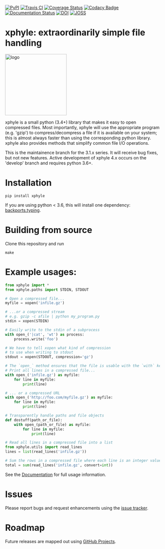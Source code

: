 [![PyPI](https://img.shields.io/pypi/v/xphyle.svg?branch=master)](https://pypi.python.org/pypi/xphyle)
[![Travis CI](https://img.shields.io/travis/jdidion/xphyle/master.svg)](https://travis-ci.org/jdidion/xphyle)
[![Coverage Status](https://img.shields.io/coveralls/jdidion/xphyle/master.svg)](https://coveralls.io/github/jdidion/xphyle?branch=master)
[![Codacy Badge](https://api.codacy.com/project/badge/Grade/b2c0baa52b604e39a09ed108ac2f53ee)](https://www.codacy.com/app/jdidion/xphyle?utm_source=github.com&amp;utm_medium=referral&amp;utm_content=jdidion/xphyle&amp;utm_campaign=Badge_Grade)
[![Documentation Status](https://readthedocs.org/projects/xphyle/badge/?version=latest)](http://xphyle.readthedocs.io/en/latest/?badge=latest)
[![DOI](https://zenodo.org/badge/71260678.svg)](https://zenodo.org/badge/latestdoi/71260678)
[![JOSS](http://joss.theoj.org/papers/10.21105/joss.00255/status.svg)](http://joss.theoj.org/papers/10.21105/joss.00255)

# xphyle: extraordinarily simple file handling

<img src="https://github.com/jdidion/xphyle/blob/master/docs/logo.png?raw=true"
     alt="logo" width="200" height="200">

xphyle is a small python (3.4+) library that makes it easy to open compressed
files. Most importantly, xphyle will use the appropriate program (e.g. 'gzip') to compress/decompress a file if it is available on your system; this is almost always faster than using the corresponding python library. xphyle also provides methods that simplify common file I/O operations.

This is the maintainence branch for the 3.1.x series. It will receive bug fixes, but not new features. Active development of xphyle 4.x occurs on the 'develop' branch and requires python 3.6+.

# Installation

```
pip install xphyle
```

If you are using python < 3.6, this will install one dependency: [backports.typing](https://pypi.python.org/pypi/backports.typing).

# Building from source

Clone this repository and run

```
make
```

# Example usages:

```python
from xphyle import *
from xphyle.paths import STDIN, STDOUT

# Open a compressed file...
myfile = xopen('infile.gz')

# ...or a compressed stream
# e.g. gzip -c afile | python my_program.py
stdin = xopen(STDIN)

# Easily write to the stdin of a subprocess
with open_('|cat', 'wt') as process:
    process.write('foo')

# We have to tell xopen what kind of compression
# to use when writing to stdout
stdout = xopen(STDOUT, compression='gz')

# The `open_` method ensures that the file is usable with the `with` keyword.
# Print all lines in a compressed file...
with open_('infile.gz') as myfile:
    for line in myfile:
        print(line)

# ... or a compressed URL
with open_('http://foo.com/myfile.gz') as myfile:
    for line in myfile:
        print(line)

# Transparently handle paths and file objects
def dostuff(path_or_file):
    with open_(path_or_file) as myfile:
        for line in myfile:
            print(line)

# Read all lines in a compressed file into a list
from xphyle.utils import read_lines
lines = list(read_lines('infile.gz'))

# Sum the rows in a compressed file where each line is an integer value
total = sum(read_lines('infile.gz', convert=int))
```

See the [Documentation](https://xphyle.readthedocs.io/en/stable/) for full usage information.

# Issues

Please report bugs and request enhancements using the [issue tracker](https://github.com/jdidion/xphyle).

# Roadmap

Future releases are mapped out using [GitHub Projects](https://github.com/jdidion/xphyle/projects).
